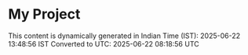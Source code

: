 # My Project

This content is dynamically generated in Indian Time (IST): 2025-06-22 13:48:56 IST
Converted to UTC: 2025-06-22 08:18:56 UTC
